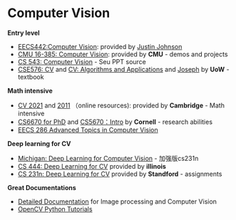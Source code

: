 # Computer Vision

**Entry level** 
- [EECS442:Computer Vision](https://web.eecs.umich.edu/~justincj/teaching/eecs442/WI2021/): provided by [Justin Johnson](https://www.bilibili.com/video/BV1BV411n7Km?spm_id_from=333.337.search-card.all.click&vd_source=328603c9551807bb076c87ab1208ace6)
- [CMU 16-385: Computer Vision](http://16385.courses.cs.cmu.edu/spring2022/):  provided by **CMU** - demos and projects<br>
- [CS 543: Computer Vision](https://slazebni.cs.illinois.edu/fall21/) - Seu PPT source <br>
- [CSE576: CV](https://courses.cs.washington.edu/courses/cse576/) and [CV: Algorithms and Applications](http://szeliski.org/Book/) and [Joseph](https://courses.cs.washington.edu/courses/cse455/22wi/) by **UoW** - textbook <br>


**Math intensive**
- [CV 2021](https://www.cl.cam.ac.uk/teaching/2021/CompVision/) and [2011](https://www.cl.cam.ac.uk/teaching/1011/CompVision/) （online resources): provided by **Cambridge** - Math intensive 
- [CS6670 for PhD](https://www.cs.cornell.edu/courses/cs6670/2021fa/) and [CS5670：Intro](https://www.cs.cornell.edu/courses/cs5670/2021sp/) by **Cornell** - research abilities
- [EECS 286 Advanced Topics in Computer Vision](http://faculty.ucmerced.edu/mhyang/course/eecs286-2016/index.htm)


**Deep learning for CV**
- [Michigan: Deep Learning for Computer Vision](https://web.eecs.umich.edu/~justincj/teaching/eecs498/WI2022/schedule.html) - 加强版cs231n<br>
- [CS 444: Deep Learning for CV](https://slazebni.cs.illinois.edu/spring22/) provided by **illinois**
- [CS 231n: Deep Learning for CV](http://cs231n.stanford.edu/) provided by **Standford** - assignments<br>

**Great Documentations**
- [Detailed  Documentation](https://staff.fnwi.uva.nl/r.vandenboomgaard/IPCV20162017/index.html) for Image processing and Computer Vision
- [OpenCV Python Tutorials](https://opencv-python-tutorials.readthedocs.io/)

